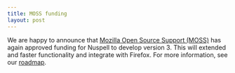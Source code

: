 ```yaml
---
title: MOSS funding
layout: post
---
```

We are happy to announce that [Mozilla Open Source Support (MOSS)](https://www.mozilla.org/en-US/moss/) has again approved funding for Nuspell to develop version 3. This will extended and faster functionality and integrate with Firefox. For more information, see our [roadmap](https://nuspell.github.io/roadmap.html).
